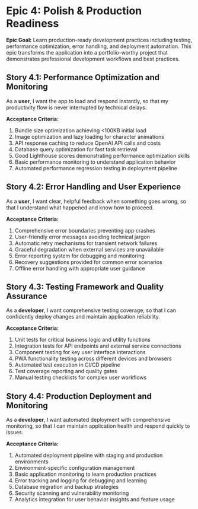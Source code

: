 # Epic 4: Polish & Production Readiness

**Epic Goal:** Learn production-ready development practices including testing, performance optimization, error handling, and deployment automation. This epic transforms the application into a portfolio-worthy project that demonstrates professional development workflows and best practices.

## Story 4.1: Performance Optimization and Monitoring

As a **user**,
I want the app to load and respond instantly,
so that my productivity flow is never interrupted by technical delays.

**Acceptance Criteria:**

1. Bundle size optimization achieving <100KB initial load
2. Image optimization and lazy loading for character animations
3. API response caching to reduce OpenAI API calls and costs
4. Database query optimization for fast task retrieval
5. Good Lighthouse scores demonstrating performance optimization skills
6. Basic performance monitoring to understand application behavior
7. Automated performance regression testing in deployment pipeline

## Story 4.2: Error Handling and User Experience

As a **user**,
I want clear, helpful feedback when something goes wrong,
so that I understand what happened and know how to proceed.

**Acceptance Criteria:**

1. Comprehensive error boundaries preventing app crashes
2. User-friendly error messages avoiding technical jargon
3. Automatic retry mechanisms for transient network failures
4. Graceful degradation when external services are unavailable
5. Error reporting system for debugging and monitoring
6. Recovery suggestions provided for common error scenarios
7. Offline error handling with appropriate user guidance

## Story 4.3: Testing Framework and Quality Assurance

As a **developer**,
I want comprehensive testing coverage,
so that I can confidently deploy changes and maintain application reliability.

**Acceptance Criteria:**

1. Unit tests for critical business logic and utility functions
2. Integration tests for API endpoints and external service connections
3. Component testing for key user interface interactions
4. PWA functionality testing across different devices and browsers
5. Automated test execution in CI/CD pipeline
6. Test coverage reporting and quality gates
7. Manual testing checklists for complex user workflows

## Story 4.4: Production Deployment and Monitoring

As a **developer**,
I want automated deployment with comprehensive monitoring,
so that I can maintain application health and respond quickly to issues.

**Acceptance Criteria:**

1. Automated deployment pipeline with staging and production environments
2. Environment-specific configuration management
3. Basic application monitoring to learn production practices
4. Error tracking and logging for debugging and learning
5. Database migration and backup strategies
6. Security scanning and vulnerability monitoring
7. Analytics integration for user behavior insights and feature usage
